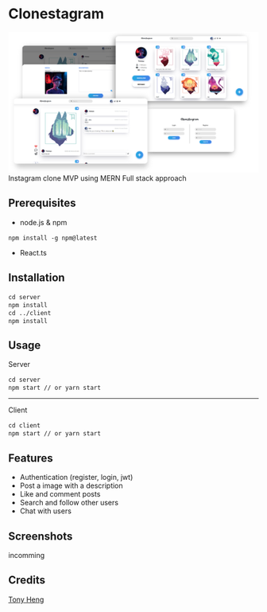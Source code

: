# Clonestagram
![Clonestagram](/overview.png)
Instagram clone MVP using MERN Full stack approach 

## Prerequisites
* node.js & npm
```
npm install -g npm@latest
```
* React.ts

## Installation
```
cd server
npm install
cd ../client
npm install
```

## Usage
Server
```
cd server
npm start // or yarn start
```
---
Client
```
cd client
npm start // or yarn start
```

## Features

* Authentication (register, login, jwt)
* Post a image with a description
* Like and comment posts
* Search and follow other users
* Chat with users

## Screenshots
incomming

## Credits
[Tony Heng](https://github.com/TonyHg)
